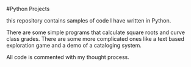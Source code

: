 #Python Projects

this repository contains samples of code I have written in Python.

There are some simple programs that calculate square roots and curve class grades.
There are some more complicated ones like a text based exploration game and a demo of a cataloging system.

All code is commented with my thought process. 
